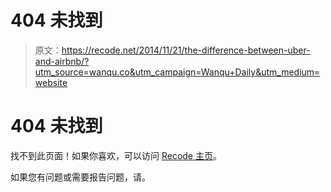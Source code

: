 # 404 未找到

> 原文：<https://recode.net/2014/11/21/the-difference-between-uber-and-airbnb/?utm_source=wanqu.co&utm_campaign=Wanqu+Daily&utm_medium=website>

[](/)

# 404 未找到

找不到此页面！如果你喜欢，可以访问 [Recode 主页](/)。

如果您有问题或需要报告问题，请。